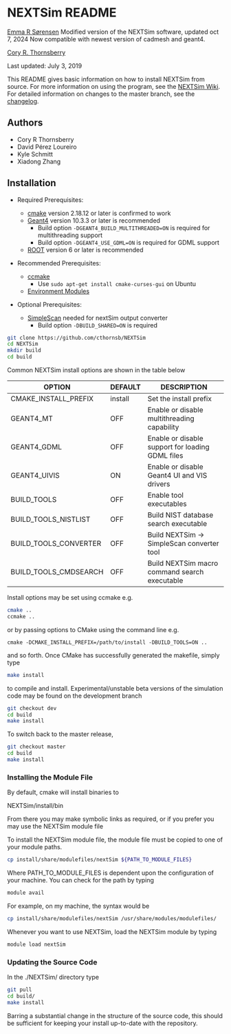 # NEXTSim README


[Emma R Sørensen](https://github.com/emmarostal)
Modified version of the NEXTSim software, updated oct 7, 2024
Now compatible with newest version of cadmesh and geant4.

[Cory R. Thornsberry](https://github.com/cthornsb)

Last updated: July 3, 2019

This README gives basic information on how to install NEXTSim from source. For more information
on using the program, see the [NEXTSim Wiki](https://github.com/cthornsb/NEXTSim/wiki). For detailed
information on changes to the master branch, see the [changelog](https://github.com/cthornsb/NEXTSim/wiki/Changelog).

## Authors

- Cory R Thornsberry
- David P&eacute;rez Loureiro 
- Kyle Schmitt
- Xiadong Zhang

## Installation

- Required Prerequisites:
	- [cmake](https://cmake.org/) version 2.18.12 or later is confirmed to work
	- [Geant4](https://geant4.web.cern.ch/support/download) version 10.3.3 or later is recommended
		- Build option `-DGEANT4_BUILD_MULTITHREADED=ON` is required for multithreading support
		- Build option `-DGEANT4_USE_GDML=ON` is required for GDML support
	- [ROOT](https://root.cern.ch/downloading-root) version 6 or later is recommended

- Recommended Prerequisites:
	- [ccmake](https://cmake.org/cmake/help/latest/manual/ccmake.1.html)
		- Use `sudo apt-get install cmake-curses-gui` on Ubuntu
	- [Environment Modules](http://modules.sourceforge.net/)
	
- Optional Prerequisites:
	- [SimpleScan](https://github.com/cthornsb/SimplePixieScan) needed for nextSim output converter
		- Build option `-DBUILD_SHARED=ON` is required

```bash
git clone https://github.com/cthornsb/NEXTSim
cd NEXTSim
mkdir build
cd build
```

Common NEXTSim install options are shown in the table below

|OPTION                  | DEFAULT | DESCRIPTION |
|------------------------|---------|-------------|
|CMAKE\_INSTALL\_PREFIX  | install | Set the install prefix
|GEANT4\_MT              | OFF     | Enable or disable multithreading capability
|GEANT4\_GDML            | OFF     | Enable or disable support for loading GDML files
|GEANT4\_UIVIS           | ON      | Enable or disable Geant4 UI and VIS drivers
|BUILD\_TOOLS            | OFF     | Enable tool executables
|BUILD\_TOOLS\_NISTLIST  | OFF     | Build NIST database search executable
|BUILD\_TOOLS\_CONVERTER | OFF     | Build NEXTSim -> SimpleScan converter tool
|BUILD\_TOOLS\_CMDSEARCH | OFF     | Build NEXTSim macro command search executable

Install options may be set using ccmake e.g.

```bash
cmake ..
ccmake ..
```

or by passing options to CMake using the command line e.g.

```
cmake -DCMAKE_INSTALL_PREFIX=/path/to/install -DBUILD_TOOLS=ON ..
```

and so forth. Once CMake has successfully generated the makefile,
simply type


```bash
make install
```

to compile and install. Experimental/unstable beta versions of 
the simulation code may be found on the development branch

```bash
git checkout dev
cd build
make install
```

To switch back to the master release,

```bash
git checkout master
cd build
make install
```

### Installing the Module File

By default, cmake will install binaries to

NEXTSim/install/bin

From there you may make symbolic links as required, or if you
prefer you may use the NEXTSim module file

To install the NEXTSim module file, the module file must
be copied to one of your module paths.

```bash
cp install/share/modulefiles/nextSim ${PATH_TO_MODULE_FILES}
```

Where PATH\_TO\_MODULE\_FILES is dependent upon the configuration
of your machine. You can check for the path by typing

```bash
module avail
```

For example, on my machine, the syntax would be

```bash
cp install/share/modulefiles/nextSim /usr/share/modules/modulefiles/
```

Whenever you want to use NEXTSim, load the NEXTSim module by typing

```bash
module load nextSim
```

### Updating the Source Code

In the ./NEXTSim/ directory type

```bash
git pull
cd build/
make install
```

Barring a substantial change in the structure of the source code,
this should be sufficient for keeping your install up-to-date with
the repository.
